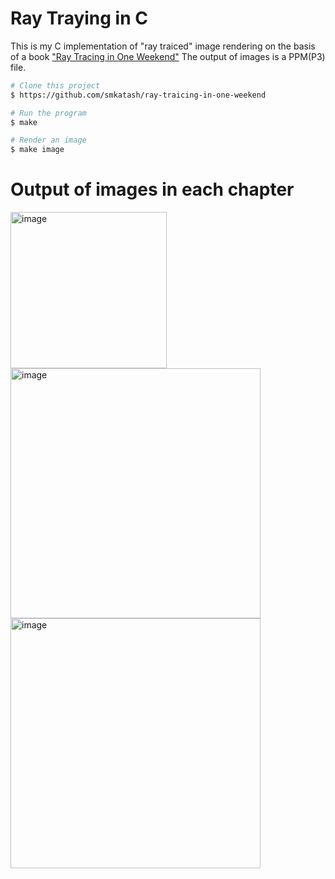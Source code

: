 # Ray Traying in C

This is my C implementation of "ray traiced" image rendering on the basis of a book ["Ray Tracing in One Weekend"](https://raytracing.github.io/)
The output of images is a PPM(P3) file.

```bash
# Clone this project
$ https://github.com/smkatash/ray-traicing-in-one-weekend

# Run the program
$ make

# Render an image
$ make image

```
# Output of images in each chapter

<img width="250" alt="image" src='https://github.com/smkatash/ray-traicing-in-one-weekend/blob/master/images_png/image%201.png'> 
<img width="400" alt="image" src='https://github.com/smkatash/ray-traicing-in-one-weekend/blob/master/images_png/image%202.png'> 
<img width="400" alt="image" src='https://github.com/smkatash/ray-traicing-in-one-weekend/blob/master/images_png/image%203.png'>


